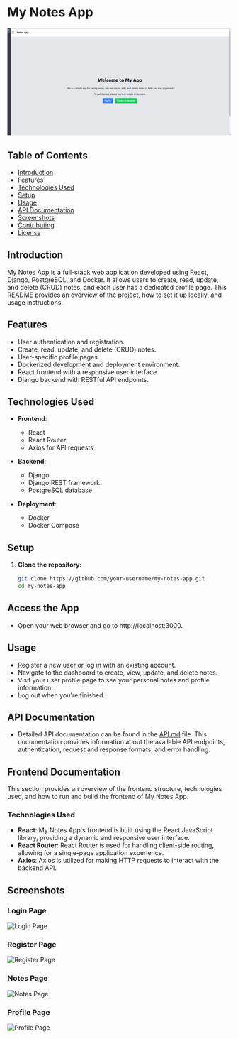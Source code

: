 # My Notes App

![App Screenshot](notes-screenshots/welcome_page.png)

## Table of Contents
- [Introduction](#introduction)
- [Features](#features)
- [Technologies Used](#technologies-used)
- [Setup](#setup)
- [Usage](#usage)
- [API Documentation](#api-documentation)
- [Screenshots](#screenshots)
- [Contributing](#contributing)
- [License](#license)

## Introduction

My Notes App is a full-stack web application developed using React, Django, PostgreSQL, and Docker. It allows users to create, read, update, and delete (CRUD) notes, and each user has a dedicated profile page. This README provides an overview of the project, how to set it up locally, and usage instructions.

## Features

- User authentication and registration.
- Create, read, update, and delete (CRUD) notes.
- User-specific profile pages.
- Dockerized development and deployment environment.
- React frontend with a responsive user interface.
- Django backend with RESTful API endpoints.

## Technologies Used

- **Frontend**:
  - React
  - React Router
  - Axios for API requests


- **Backend**:
  - Django
  - Django REST framework
  - PostgreSQL database


- **Deployment**:
  - Docker
  - Docker Compose
  

## Setup

1. **Clone the repository:**

   ```bash
   git clone https://github.com/your-username/my-notes-app.git
   cd my-notes-app

## Access the App

- Open your web browser and go to http://localhost:3000.

## Usage

- Register a new user or log in with an existing account.
- Navigate to the dashboard to create, view, update, and delete notes.
- Visit your user profile page to see your personal notes and profile information.
- Log out when you're finished.

## API Documentation

- Detailed API documentation can be found in the [API.md](docs/API.md) file. This documentation provides information about the available API endpoints, authentication, request and response formats, and error handling.

## Frontend Documentation

This section provides an overview of the frontend structure, technologies used, and how to run and build the frontend of My Notes App.

### Technologies Used

- **React**: My Notes App's frontend is built using the React JavaScript library, providing a dynamic and responsive user interface.
- **React Router**: React Router is used for handling client-side routing, allowing for a single-page application experience.
- **Axios**: Axios is utilized for making HTTP requests to interact with the backend API.

## Screenshots

### Login Page

![Login Page](notes-screenshots/login_shiv.png)

### Register Page

![Register Page](notes-screenshots/Register_page.png)

### Notes Page

![Notes Page](notes-screenshots/Notes_page.png)

### Profile Page

![Profile Page](notes-screenshots/Profile_page.png)

